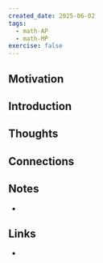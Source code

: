 ```yaml
---
created_date: 2025-06-02
tags:
  - math-AP
  - math-MP
exercise: false
---
```

## Motivation

## Introduction

## Thoughts

## Connections

## Notes
- 
## Links
- 